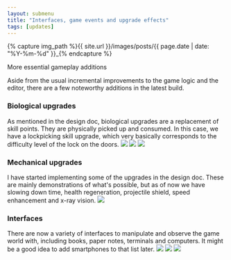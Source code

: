 ```yaml
---
layout: submenu
title: "Interfaces, game events and upgrade effects"
tags: [updates]
---
```

{% capture img_path %}{{ site.url }}/images/posts/{{ page.date | date: "%Y-%m-%d" }}_{% endcapture %}

More essential gameplay additions

<!--more-->

Aside from the usual incremental improvements to the game logic and the editor, there are a few noteworthy additions in the latest build.

### Biological upgrades
As mentioned in the design doc, biological upgrades are a replacement of skill points. They are physically picked up and consumed. In this case, we have a lockpicking skill upgrade, which very basically corresponds to the difficulty level of the lock on the doors.
<a href="{{ img_path }}biological_upgrades.jpg"><img src="{{ img_path }}biological_upgrades.jpg" /></a>
<a href="{{ img_path }}biological_upgrades_menu.jpg"><img src="{{ img_path }}biological_upgrades_menu.jpg" /></a>
<a href="{{ img_path }}lockpick.jpg"><img src="{{ img_path }}lockpick.jpg" /></a>

### Mechanical upgrades
I have started implementing some of the upgrades in the design doc. These are mainly demonstrations of what's possible, but as of now we have slowing down time, health regeneration, projectile shield, speed enhancement and x-ray vision.
<a href="{{ img_path }}lockpick.jpg"><img src="{{ img_path }}shield.jpg" /></a>

### Interfaces
There are now a variety of interfaces to manipulate and observe the game world with, including books, paper notes, terminals and computers. It might be a good idea to add smartphones to that list later.
<a href="{{ img_path }}computer.jpg"><img src="{{ img_path }}computer.jpg" /></a>
<a href="{{ img_path }}computer_loggedin.jpg"><img src="{{ img_path }}computer_loggedin.jpg" /></a>
<a href="{{ img_path }}terminal.jpg"><img src="{{ img_path }}terminal.jpg" /></a>
